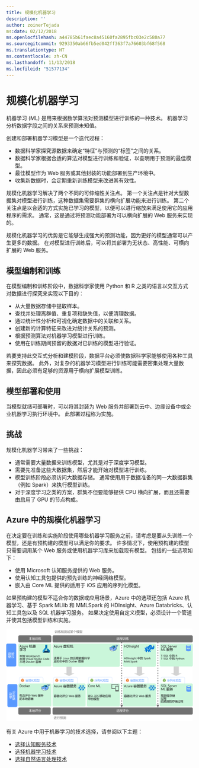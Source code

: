 ```yaml
---
title: 规模化机器学习
description: ''
author: zoinerTejada
ms:date: 02/12/2018
ms.openlocfilehash: a44785b61faec8a45160fa2895fbc03e2c580a77
ms.sourcegitcommit: 9293350ab66fb5ed042ff363f7a76603bf68f568
ms.translationtype: HT
ms.contentlocale: zh-CN
ms.lasthandoff: 11/13/2018
ms.locfileid: "51577134"
---
```

# <a name="machine-learning-at-scale"></a>规模化机器学习

机器学习 (ML) 是用来根据数学算法对预测模型进行训练的一种技术。 机器学习分析数据字段之间的关系来预测未知值。

创建和部署机器学习模型是一个迭代过程：

* 数据科学家探究源数据来确定“特征”与预测的“标签”之间的关系。
* 数据科学家根据合适的算法对模型进行训练和验证，以查明用于预测的最佳模型。
* 最佳模型作为 Web 服务或其他封装的功能部署到生产环境中。
* 收集新数据时，会定期重新训练模型来改进其有效性。

规模化机器学习解决了两个不同的可伸缩性关注点。 第一个关注点是针对大型数据集对模型进行训练，这种数据集需要群集的横向扩展功能来进行训练。 第二个关注点是以合适的方式实施已学习的模型，以便可以进行缩放来满足使用它的应用程序的需求。 通常，这是通过将预测功能部署为可以横向扩展的 Web 服务来实现的。

规模化机器学习的优势是它能够生成强大的预测功能，因为更好的模型通常可以产生更多的数据。 在对模型进行训练后，可以将其部署为无状态、高性能、可横向扩展的 Web 服务。 

## <a name="model-preparation-and-training"></a>模型编制和训练

在模型编制和训练阶段中，数据科学家使用 Python 和 R 之类的语言以交互方式对数据进行探究来实现以下目的：

* 从大量数据存储中提取样本。
* 查找并处理离群值、重复项和缺失值，以便清理数据。
* 通过统计性分析和可视化确定数据中的关联和关系。
* 创建新的计算特征来改进对统计关系的预测。
* 根据预测算法对机器学习模型进行训练。
* 使用在训练期间预留的数据对已训练的模型进行验证。

若要支持此交互式分析和建模阶段，数据平台必须使数据科学家能够使用各种工具来探究数据。 此外，对复杂的机器学习模型进行训练可能需要密集处理大量数据，因此必须有足够的资源用于横向扩展模型训练。

## <a name="model-deployment-and-consumption"></a>模型部署和使用

当模型就绪可部署时，可以将其封装为 Web 服务并部署到云中、边缘设备中或企业机器学习执行环境中。 此部署过程称为实施。

## <a name="challenges"></a>挑战

规模化机器学习带来了一些挑战：

- 通常需要大量数据来训练模型，尤其是对于深度学习模型。
- 需要先准备这些大数据集，然后才能开始对模型进行训练。
- 模型训练阶段必须访问大数据存储。 通常使用用于数据准备的同一大数据群集（例如 Spark）来执行模型训练。 
- 对于深度学习之类的方案，群集不但要能够提供 CPU 横向扩展，而且还需要由启用了 GPU 的节点构成。

## <a name="machine-learning-at-scale-in-azure"></a>Azure 中的规模化机器学习

在决定要在训练和实施阶段使用哪些机器学习服务之前，请考虑是要从头训练一个模型，还是有预构建的模型可以满足你的要求。 许多情况下，使用预构建的模型只需要调用某个 Web 服务或使用机器学习库来加载现有模型。 包括的一些选项如下： 

- 使用 Microsoft 认知服务提供的 Web 服务。
- 使用认知工具包提供的预先训练的神经网络模型。
- 嵌入由 Core ML 提供的适用于 iOS 应用的序列化模型。 

如果预构建的模型不适合你的数据或应用场景，Azure 中的选项还包括 Azure 机器学习、基于 Spark MLlib 和 MMLSpark 的 HDInsight、Azure Databricks、认知工具包以及 SQL 机器学习服务。 如果决定使用自定义模型，必须设计一个管道并使其包括模型训练和实施。 

![Azure 中的模型选项](./images/machine-learning-model-training-and-deployment.png)

有关 Azure 中用于机器学习的技术选择，请参阅以下主题：

- [选择认知服务技术](../technology-choices/cognitive-services.md)
- [选择机器学习技术](../technology-choices/data-science-and-machine-learning.md)
- [选择自然语言处理技术](../technology-choices/natural-language-processing.md)

